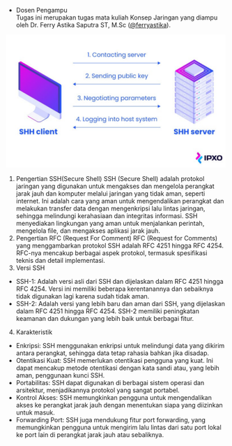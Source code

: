 * Dosen Pengampu  
Tugas ini merupakan tugas mata kuliah Konsep Jaringan yang diampu oleh Dr. Ferry Astika Saputra ST, M.Sc ([@ferryastika](https://github.com/ferryastika)).

![SSH](ssh.png)
1. Pengertian SSH(Secure Shell)
SSH (Secure Shell) adalah protokol jaringan yang digunakan untuk mengakses dan mengelola perangkat jarak jauh dan komputer melalui jaringan yang tidak aman, seperti internet. Ini adalah cara yang aman untuk mengendalikan perangkat dan melakukan transfer data dengan mengenkripsi lalu lintas jaringan, sehingga melindungi kerahasiaan dan integritas informasi. SSH menyediakan lingkungan yang aman untuk menjalankan perintah, mengelola file, dan mengakses aplikasi jarak jauh.
2. Pengertian RFC (Request For Comment)
RFC (Request for Comments) yang menggambarkan protokol SSH adalah RFC 4251 hingga RFC 4254. RFC-nya mencakup berbagai aspek protokol, termasuk spesifikasi teknis dan detail implementasi.
3. Versi SSH
- SSH-1: Adalah versi asli dari SSH dan dijelaskan dalam RFC 4251 hingga RFC 4254. Versi ini memiliki beberapa kerentanannya dan sebaiknya tidak digunakan lagi karena sudah tidak aman.
- SSH-2: Adalah versi yang lebih baru dan aman dari SSH, yang dijelaskan dalam RFC 4251 hingga RFC 4254. SSH-2 memiliki peningkatan keamanan dan dukungan yang lebih baik untuk berbagai fitur.
4. Karakteristik
- Enkripsi: SSH menggunakan enkripsi untuk melindungi data yang dikirim antara perangkat, sehingga data tetap rahasia bahkan jika disadap.
- Otentikasi Kuat: SSH memerlukan otentikasi pengguna yang kuat. Ini dapat mencakup metode otentikasi dengan kata sandi atau, yang lebih aman, penggunaan kunci SSH.
- Portabilitas: SSH dapat digunakan di berbagai sistem operasi dan arsitektur, menjadikannya protokol yang sangat portabel.
- Kontrol Akses: SSH memungkinkan pengguna untuk mengendalikan akses ke perangkat jarak jauh dengan menentukan siapa yang diizinkan untuk masuk.
- Forwarding Port: SSH juga mendukung fitur port forwarding, yang memungkinkan pengguna untuk mengirim lalu lintas dari satu port lokal ke port lain di perangkat jarak jauh atau sebaliknya.
